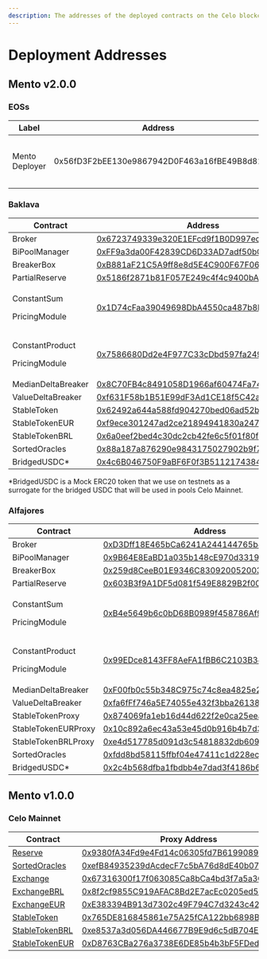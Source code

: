 ```yaml
---
description: The addresses of the deployed contracts on the Celo blockchain.
---
```


# Deployment Addresses

## Mento v2.0.0

### EOSs

| Label          | Address                                    | Notes                                          |
| -------------- | ------------------------------------------ | ---------------------------------------------- |
| Mento Deployer | 0x56fD3F2bEE130e9867942D0F463a16fBE49B8d81 | Used for contract creation on all environments |

### Baklava

<table><thead><tr><th>Contract</th><th>Address</th><th>Implementation</th><th data-hidden></th><th data-hidden></th></tr></thead><tbody><tr><td>Broker</td><td><a href="https://explorer.celo.org/baklava/address/0xB881aF21C5A9ff8e8d5E4C900F67F066C6CB7936">0x6723749339e320E1EFcd9f1B0D997ecb45587208</a></td><td><a href="https://explorer.celo.org/baklava/address/0xC041992DE54C3f3B7bb2880FAa75a40766C149B3">0xC041992DE54C3f3B7bb2880FAa75a40766C149B3</a></td><td></td><td></td></tr><tr><td>BiPoolManager</td><td><a href="https://explorer.celo.org/baklava/address/0xFF9a3da00F42839CD6D33AD7adf50bCc97B41411">0xFF9a3da00F42839CD6D33AD7adf50bCc97B41411</a></td><td><a href="https://explorer.celo.org/baklava/address/0xccddaD5D292E706037830A17d1E788007AD0Aae9">0xccddaD5D292E706037830A17d1E788007AD0Aae9</a></td><td></td><td></td></tr><tr><td>BreakerBox</td><td><a href="https://explorer.celo.org/baklava/address/0xB881aF21C5A9ff8e8d5E4C900F67F066C6CB7936">0xB881aF21C5A9ff8e8d5E4C900F67F066C6CB7936</a></td><td><a href="https://explorer.celo.org/baklava/address/0x4D87fC064fE0B9BB1b8A9bAeCf608E4eF7223a8F">0x4D87fC064fE0B9BB1b8A9bAeCf608E4eF7223a8F</a></td><td></td><td></td></tr><tr><td>PartialReserve</td><td><a href="https://explorer.celo.org/baklava/address/0x5186f2871b81F057E249c4f4c9400bAbD9689c5d">0x5186f2871b81F057E249c4f4c9400bAbD9689c5d</a></td><td><a href="https://explorer.celo.org/baklava/address/0x1888c9f6d77dDc5517074cb77F024871B9614002">0x1888c9f6d77dDc5517074cb77F024871B9614002</a></td><td></td><td></td></tr><tr><td><p>ConstantSum</p><p>PricingModule</p></td><td><a href="https://explorer.celo.org/baklava/address/0x1D74cFaa39049698DbA4550ca487b8FAf09f3c81">0x1D74cFaa39049698DbA4550ca487b8FAf09f3c81</a></td><td>❌ Non-upgradable</td><td></td><td></td></tr><tr><td><p>ConstantProduct</p><p>PricingModule</p></td><td><a href="https://explorer.celo.org/baklava/address/0x7586680Dd2e4F977C33cDbd597fa2490e342CbA2">0x7586680Dd2e4F977C33cDbd597fa2490e342CbA2</a></td><td>❌ Non-upgradable</td><td></td><td></td></tr><tr><td>MedianDeltaBreaker</td><td><a href="https://explorer.celo.org/baklava/address/0x8C70FB4c8491058D1966af60474Fa745C70193C1">0x8C70FB4c8491058D1966af60474Fa745C70193C1</a></td><td>❌ Non-upgradable</td><td></td><td></td></tr><tr><td>ValueDeltaBreaker</td><td><a href="https://explorer.celo.org/baklava/address/0xf631F58b1B51E99dF3Ad1CE18f5C42ab41e4A17a">0xf631F58b1B51E99dF3Ad1CE18f5C42ab41e4A17a</a></td><td>❌ Non-upgradable</td><td></td><td></td></tr><tr><td>StableToken</td><td><a href="https://explorer.celo.org/baklava/address/0x62492a644a588fd904270bed06ad52b9abfea1ae">0x62492a644a588fd904270bed06ad52b9abfea1ae</a></td><td><a href="https://explorer.celo.org/baklava/address/0xEeFeFD9A550e45a4CB5bF9a00730575FA432324C">0xEeFeFD9A550e45a4CB5bF9a00730575FA432324C</a></td><td></td><td></td></tr><tr><td>StableTokenEUR</td><td><a href="https://explorer.celo.org/baklava/address/0xf9ece301247ad2ce21894941830a2470f4e774ca">0xf9ece301247ad2ce21894941830a2470f4e774ca</a></td><td><a href="https://explorer.celo.org/baklava/address/0x17A59968689d209bE30fF52E0C56FF98ace9ee70">0x17A59968689d209bE30fF52E0C56FF98ace9ee70</a></td><td></td><td></td></tr><tr><td>StableTokenBRL</td><td><a href="https://explorer.celo.org/baklava/address/0x6a0eef2bed4c30dc2cb42fe6c5f01f80f7ef16d1">0x6a0eef2bed4c30dc2cb42fe6c5f01f80f7ef16d1</a></td><td><a href="https://explorer.celo.org/baklava/address/0x90bf93550DF89E5625eB90e6ad2B588E8036cD83">0x90bf93550DF89E5625eB90e6ad2B588E8036cD83</a></td><td></td><td></td></tr><tr><td>SortedOracles</td><td><a href="https://explorer.celo.org/baklava/address/0x88a187a876290e9843175027902b9f7f1b092c88">0x88a187a876290e9843175027902b9f7f1b092c88</a></td><td><a href="https://explorer.celo.org/baklava/address/0x7a9963cF7D55C366C5461155EAA1a197B56a20D2">0x7a9963cF7D55C366C5461155EAA1a197B56a20D2</a></td><td></td><td></td></tr><tr><td>BridgedUSDC*</td><td><a href="https://explorer.celo.org/baklava/address/0x4c6B046750F9aBF6F0f3B511217438451bc6Aa02">0x4c6B046750F9aBF6F0f3B511217438451bc6Aa02</a></td><td>❌ Non-upgradable</td><td></td><td></td></tr></tbody></table>

\*BridgedUSDC is a Mock ERC20 token that we use on testnets as a surrogate for the bridged USDC that will be used in pools Celo Mainnet.

### Alfajores

| Contract                                   | Address                                                                                                                              | Implementation                                                                                                                       |
| ------------------------------------------ | ------------------------------------------------------------------------------------------------------------------------------------ | ------------------------------------------------------------------------------------------------------------------------------------ |
| Broker                                     | [0xD3Dff18E465bCa6241A244144765b4421Ac14D09](https://explorer.celo.org/alfajores/address/0xD3Dff18E465bCa6241A244144765b4421Ac14D09) | [0xEDc40003394bc334DF8dBb3f458DCf69Ec77e969](https://explorer.celo.org/alfajores/address/0xEDc40003394bc334DF8dBb3f458DCf69Ec77e969) |
| BiPoolManager                              | [0x9B64E8EaBD1a035b148cE970d3319c5C3Ad53EC3](https://explorer.celo.org/alfajores/address/0x9B64E8EaBD1a035b148cE970d3319c5C3Ad53EC3) | [0x8F54876d6a34a0Ed316FC245F962de8C586769e6](https://explorer.celo.org/alfajores/address/0x8F54876d6a34a0Ed316FC245F962de8C586769e6) |
| BreakerBox                                 | [0x259d8CeeB01E9346C830920052003f7D3B62Fd1C](https://explorer.celo.org/alfajores/address/0x259d8CeeB01E9346C830920052003f7D3B62Fd1C) | [0x3e23293b580D8CF2E9751488C3dF575262e0486F](https://explorer.celo.org/alfajores/address/0x3e23293b580D8CF2E9751488C3dF575262e0486F) |
| PartialReserve                             | [0x603B3f9A1DF5d081f549E8829B2f00bd353523Cd](https://explorer.celo.org/alfajores/address/0x603B3f9A1DF5d081f549E8829B2f00bd353523Cd) | [0x5B4B6ba128c7BA51d63eD7474A7b17492Fb28476](https://explorer.celo.org/alfajores/address/0x5B4B6ba128c7BA51d63eD7474A7b17492Fb28476) |
| <p>ConstantSum</p><p>PricingModule</p>     | [0xB4e5649b6c0bD68B0989f458786Af9ce2e6AA537](https://explorer.celo.org/alfajores/address/0xB4e5649b6c0bD68B0989f458786Af9ce2e6AA537) | ❌ Non-upgradable                                                                                                                     |
| <p>ConstantProduct</p><p>PricingModule</p> | [0x99EDce8143FF8AeFA1fBB6C2103B349Add2B9519](https://explorer.celo.org/alfajores/address/0x99EDce8143FF8AeFA1fBB6C2103B349Add2B9519) | ❌ Non-upgradable                                                                                                                     |
| MedianDeltaBreaker                         | [0xF00fb0c55b348C975c74c8ea4825e2344Ea0b936](https://explorer.celo.org/alfajores/address/0xF00fb0c55b348C975c74c8ea4825e2344Ea0b936) | ❌ Non-upgradable                                                                                                                     |
| ValueDeltaBreaker                          | [0xfa6fFf746a5E74055e432f3bba26138956AEfbFe](https://explorer.celo.org/alfajores/address/0xfa6fFf746a5E74055e432f3bba26138956AEfbFe) | ❌ Non-upgradable                                                                                                                     |
| StableTokenProxy                           | [0x874069fa1eb16d44d622f2e0ca25eea172369bc1](https://explorer.celo.org/alfajores/address/0x874069fa1eb16d44d622f2e0ca25eea172369bc1) | [0x555a4D35328462bCadFD9558295F8E0C98FEdea0](https://explorer.celo.org/alfajores/address/0x555a4D35328462bCadFD9558295F8E0C98FEdea0) |
| StableTokenEURProxy                        | [0x10c892a6ec43a53e45d0b916b4b7d383b1b78c0f](https://explorer.celo.org/alfajores/address/0x10c892a6ec43a53e45d0b916b4b7d383b1b78c0f) | [0x0B8d1BFdD9F67cdbab70D48C073d39aaf579f69C](https://explorer.celo.org/alfajores/address/0x0B8d1BFdD9F67cdbab70D48C073d39aaf579f69C) |
| StableTokenBRLProxy                        | [0xe4d517785d091d3c54818832db6094bcc2744545](https://explorer.celo.org/alfajores/address/0xe4d517785d091d3c54818832db6094bcc2744545) | [0x73F93dcc49cB8A239e2032663e9475dd5ef29A08](https://explorer.celo.org/alfajores/address/0x73F93dcc49cB8A239e2032663e9475dd5ef29A08) |
| SortedOracles                              | [0xfdd8bd58115ffbf04e47411c1d228ecc45e93075](https://explorer.celo.org/alfajores/address/0xfdd8bd58115ffbf04e47411c1d228ecc45e93075) | [0xb5ECB577604169C2dC80621a31A938BEaF06aDa6](https://explorer.celo.org/alfajores/address/0xb5ECB577604169C2dC80621a31A938BEaF06aDa6) |
| BridgedUSDC\*                              | [0x2c4b568dfba1fbdbb4e7dad3f4186b68bce40db3](https://explorer.celo.org/alfajores/address/0x2c4b568dfba1fbdbb4e7dad3f4186b68bce40db3) | ❌ Non-upgradable                                                                                                                     |

## Mento v1.0.0

### Celo Mainnet

| Contract                                                                                                 | Proxy Address                                                                                                                      | Implementation Address                                                                                                             |
| -------------------------------------------------------------------------------------------------------- | ---------------------------------------------------------------------------------------------------------------------------------- | ---------------------------------------------------------------------------------------------------------------------------------- |
| [Reserve](https://github.com/mento-protocol/mento-core/blob/develop/contracts/Reserve.sol)               | [0x9380fA34Fd9e4Fd14c06305fd7B6199089eD4eb9](https://explorer.celo.org/mainnet/address/0x9380fA34Fd9e4Fd14c06305fd7B6199089eD4eb9) | [0x907F37A0e9B003dF15500C025f7ACb496A726aA0](https://explorer.celo.org/mainnet/address/0x907F37A0e9B003dF15500C025f7ACb496A726aA0) |
| [SortedOracles](https://github.com/mento-protocol/mento-core/blob/develop/contracts/SortedOracles.sol)   | [0xefB84935239dAcdecF7c5bA76d8dE40b077B7b33](https://explorer.celo.org/mainnet/address/0xefB84935239dAcdecF7c5bA76d8dE40b077B7b33) | [0xaf5D514bB94023C9Af979821F59A5Eecde0986EF](https://explorer.celo.org/mainnet/address/0xaf5D514bB94023C9Af979821F59A5Eecde0986EF) |
| [Exchange](https://github.com/mento-protocol/mento-core/blob/develop/contracts/Exchange.sol)             | [0x67316300f17f063085Ca8bCa4bd3f7a5a3C66275](https://explorer.celo.org/mainnet/address/0x67316300f17f063085Ca8bCa4bd3f7a5a3C66275) | [0x9A470D789BCd392ae4c8f22DB8425b5eF139906C](https://explorer.celo.org/mainnet/address/0x9A470D789BCd392ae4c8f22DB8425b5eF139906C) |
| [ExchangeBRL](https://github.com/mento-protocol/mento-core/blob/develop/contracts/ExchangeBRL.sol)       | [0x8f2cf9855C919AFAC8Bd2E7acEc0205ed568a4EA](https://explorer.celo.org/mainnet/address/0x8f2cf9855C919AFAC8Bd2E7acEc0205ed568a4EA) | [0x0d4a42B2fc30AfBF6b6e8f5CE49A659E38A2D112](https://explorer.celo.org/mainnet/address/0x0d4a42B2fc30AfBF6b6e8f5CE49A659E38A2D112) |
| [ExchangeEUR](https://github.com/mento-protocol/mento-core/blob/develop/contracts/ExchangeEUR.sol)       | [0xE383394B913d7302c49F794C7d3243c429d53D1d](https://explorer.celo.org/mainnet/address/0xE383394B913d7302c49F794C7d3243c429d53D1d) | [0x32C2dcB7730eD6Fc1Eac0444a668F38Fd7B5dc8D](https://explorer.celo.org/mainnet/address/0x32C2dcB7730eD6Fc1Eac0444a668F38Fd7B5dc8D) |
| [StableToken](https://github.com/mento-protocol/mento-core/blob/develop/contracts/StableToken.sol)       | [0x765DE816845861e75A25fCA122bb6898B8B1282a](https://explorer.celo.org/mainnet/address/0x765DE816845861e75A25fCA122bb6898B8B1282a) | [0x18E6BFDc909063F7445E410a5495264619495bCB](https://explorer.celo.org/mainnet/address/0x18E6BFDc909063F7445E410a5495264619495bCB) |
| [StableTokenBRL](https://github.com/mento-protocol/mento-core/blob/develop/contracts/StableTokenBRL.sol) | [0xe8537a3d056DA446677B9E9d6c5dB704EaAb4787](https://explorer.celo.org/mainnet/address/0xe8537a3d056DA446677B9E9d6c5dB704EaAb4787) | [0x5e72978225b5777298B28B7EA543bf0C5FEDDEc8](https://explorer.celo.org/mainnet/address/0x5e72978225b5777298B28B7EA543bf0C5FEDDEc8) |
| [StableTokenEUR](https://github.com/mento-protocol/mento-core/blob/develop/contracts/StableTokenEUR.sol) | [0xD8763CBa276a3738E6DE85b4b3bF5FDed6D6cA73](https://explorer.celo.org/mainnet/address/0xD8763CBa276a3738E6DE85b4b3bF5FDed6D6cA73) | [0x09933e89986FeA776C3Be3556dBF9BA23c240bB3](https://explorer.celo.org/mainnet/address/0x09933e89986FeA776C3Be3556dBF9BA23c240bB3) |

